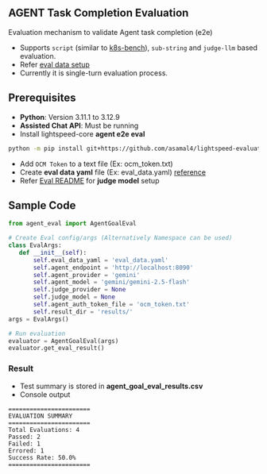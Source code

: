 ## AGENT Task Completion Evaluation
Evaluation mechanism to validate Agent task completion (e2e)
- Supports `script` (similar to [k8s-bench](https://github.com/GoogleCloudPlatform/kubectl-ai/tree/main/k8s-bench)), `sub-string` and `judge-llm` based evaluation.
- Refer [eval data setup](https://github.com/asamal4/lightspeed-evaluation/blob/agent-goal-eval/agent_eval/data/agent_goal_eval.yaml)
- Currently it is single-turn evaluation process.

## Prerequisites
- **Python**: Version 3.11.1 to 3.12.9
- **Assisted Chat API**: Must be running
- Install lightspeed-core **agent e2e eval**
```bash
python -m pip install git+https://github.com/asamal4/lightspeed-evaluation.git@agent-goal-eval#subdirectory=agent_eval
```
- Add `OCM Token` to a text file (Ex: ocm_token.txt)
- Create **eval data yaml** file (Ex: eval_data.yaml) [reference](https://github.com/asamal4/lightspeed-evaluation/blob/agent-goal-eval/agent_eval/data/agent_goal_eval.yaml)
- Refer [Eval README](https://github.com/asamal4/lightspeed-evaluation/blob/agent-goal-eval/agent_eval/README.md) for **judge model** setup

## Sample Code
```python
from agent_eval import AgentGoalEval

# Create Eval config/args (Alternatively Namespace can be used)
class EvalArgs:
   def __init__(self):
       self.eval_data_yaml = 'eval_data.yaml'
       self.agent_endpoint = 'http://localhost:8090'
       self.agent_provider = 'gemini'
       self.agent_model = 'gemini/gemini-2.5-flash'
       self.judge_provider = None
       self.judge_model = None
       self.agent_auth_token_file = 'ocm_token.txt'
       self.result_dir = 'results/'
args = EvalArgs()

# Run evaluation
evaluator = AgentGoalEval(args)
evaluator.get_eval_result()
```

### Result
- Test summary is stored in **agent_goal_eval_results.csv**
- Console output
```
=======================
EVALUATION SUMMARY
=======================
Total Evaluations: 4
Passed: 2
Failed: 1
Errored: 1
Success Rate: 50.0%
=======================
```
